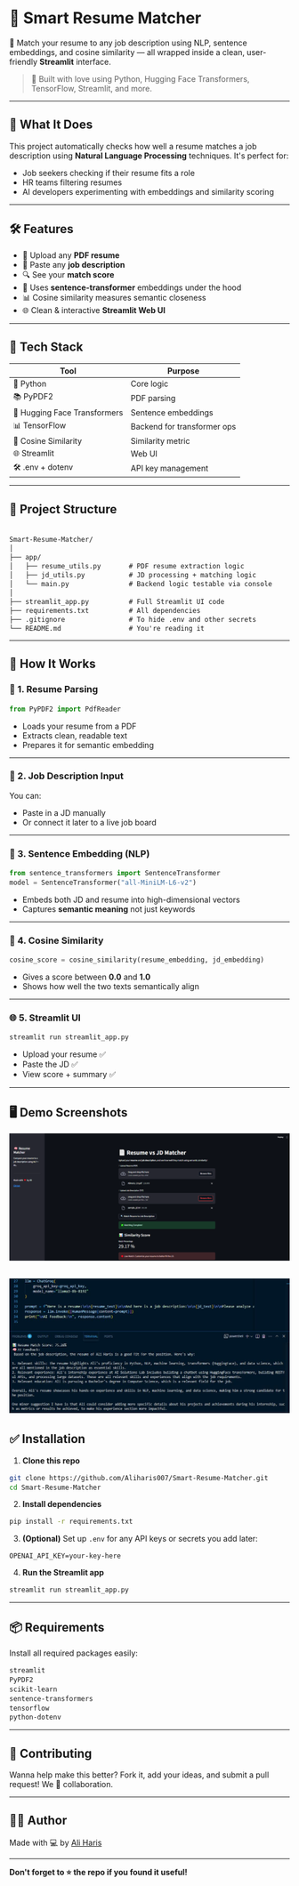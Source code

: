 # 💼 Smart Resume Matcher

🚀 Match your resume to any job description using NLP, sentence embeddings, and cosine similarity — all wrapped inside a clean, user-friendly **Streamlit** interface.

> 📍 Built with love using Python, Hugging Face Transformers, TensorFlow, Streamlit, and more.

---

## 🧠 What It Does

This project automatically checks how well a resume matches a job description using **Natural Language Processing** techniques. It's perfect for:

- Job seekers checking if their resume fits a role
- HR teams filtering resumes
- AI developers experimenting with embeddings and similarity scoring

---

## 🛠 Features

- 📄 Upload any **PDF resume**
- 📝 Paste any **job description**
- 🔍 See your **match score**
- 🤖 Uses **sentence-transformer** embeddings under the hood
- 📊 Cosine similarity measures semantic closeness
- 🌐 Clean & interactive **Streamlit Web UI**

---

## 🧱 Tech Stack

| Tool | Purpose |
|------|---------|
| 🐍 Python | Core logic |
| 📚 PyPDF2 | PDF parsing |
| 🤗 Hugging Face Transformers | Sentence embeddings |
| 📊 TensorFlow | Backend for transformer ops |
| 🧮 Cosine Similarity | Similarity metric |
| 🌐 Streamlit | Web UI |
| 🛠 .env + dotenv | API key management |

---

## 📂 Project Structure

```

Smart-Resume-Matcher/
│
├── app/
│   ├── resume_utils.py       # PDF resume extraction logic
│   ├── jd_utils.py           # JD processing + matching logic
│   └── main.py               # Backend logic testable via console
│
├── streamlit_app.py          # Full Streamlit UI code
├── requirements.txt          # All dependencies
├── .gitignore                # To hide .env and other secrets
└── README.md                 # You're reading it

````

---

## 🚀 How It Works

### 🧾 1. Resume Parsing
```python
from PyPDF2 import PdfReader
````

* Loads your resume from a PDF
* Extracts clean, readable text
* Prepares it for semantic embedding

---

### 🧾 2. Job Description Input

You can:

* Paste in a JD manually
* Or connect it later to a live job board

---

### 🧠 3. Sentence Embedding (NLP)

```python
from sentence_transformers import SentenceTransformer
model = SentenceTransformer("all-MiniLM-L6-v2")
```

* Embeds both JD and resume into high-dimensional vectors
* Captures **semantic meaning** not just keywords

---

### 🧮 4. Cosine Similarity

```python
cosine_score = cosine_similarity(resume_embedding, jd_embedding)
```

* Gives a score between **0.0** and **1.0**
* Shows how well the two texts semantically align

---

### 🌐 5. Streamlit UI

```bash
streamlit run streamlit_app.py
```

* Upload your resume ✅
* Paste the JD ✅
* View score + summary ✅

---

## 🖥 Demo Screenshots

![Smart Resume Matcher Demo](demo.jpeg)

![GROQ Response Demo](ai_response2.jpeg)
---

## ✅ Installation

1. **Clone this repo**

```bash
git clone https://github.com/Aliharis007/Smart-Resume-Matcher.git
cd Smart-Resume-Matcher
```

2. **Install dependencies**

```bash
pip install -r requirements.txt
```

3. **(Optional)** Set up `.env` for any API keys or secrets you add later:

```env
OPENAI_API_KEY=your-key-here
```

4. **Run the Streamlit app**

```bash
streamlit run streamlit_app.py
```

---

## 📦 Requirements

Install all required packages easily:

```txt
streamlit
PyPDF2
scikit-learn
sentence-transformers
tensorflow
python-dotenv
```

---

## 🤝 Contributing

Wanna help make this better? Fork it, add your ideas, and submit a pull request!
We 💙 collaboration.

---

## 👨‍💻 Author

Made with 💻 by [Ali Haris](https://github.com/Aliharis007)

---

**Don't forget to ⭐ the repo if you found it useful!**

```
